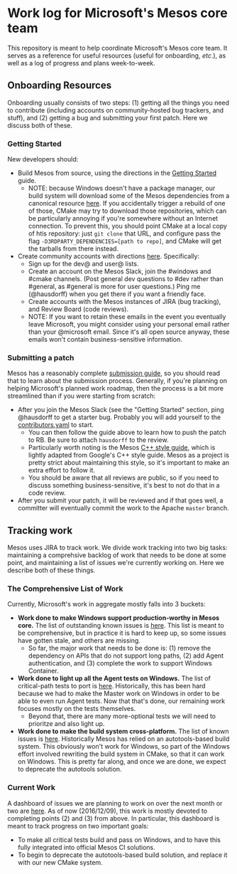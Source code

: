 # Work log for Microsoft's Mesos core team

This repository is meant to help coordinate Microsoft's Mesos core team. It serves as a reference for useful resources (useful for onboarding, _etc_.), as well as a log of progress and plans week-to-week.

## Onboarding Resources

Onboarding usually consists of two steps: (1) getting all the things you need to contribute (including accounts on community-hosted bug trackers, and stuff), and (2) getting a bug and submitting your first patch. Here we discuss both of these.

### Getting Started

New developers should:

* Build Mesos from source, using the directions in the [Getting Started](https://mesos.apache.org/gettingstarted/) guide.
  * NOTE: because Windows doesn't have a package manager, our build system will download some of the Mesos dependencies from a canonical resource [here](https://github.com/3rdparty/mesos-3rdparty). If you accidentally trigger a rebuild of one of those, CMake may try to download those repositories, which can be particularly annoying if you're somewhere without an Internet connection. To prevent this, you should point CMake at a local copy of htis repository: just `git clone` that URL, and configure pass the flag `-D3RDPARTY_DEPENDENCIES=[path to repo]`, and CMake will get the tarballs from there instead.
* Create community accounts with directions [here](http://mesos.apache.org/community/). Specifically:
  * Sign up for the dev@ and user@ lists.
  * Create an account on the Mesos Slack, join the #windows and #cmake channels. (Post general dev questions to #dev rather than #general, as #general is more for user questions.) Ping me (@hausdorff) when you get there if you want a friendly face.
  * Create accounts with the Mesos instances of JIRA (bug tracking), and Review Board (code reviews).
  * NOTE: If you want to retain these emails in the event you eventually leave Microsoft, you might consider using your personal email rather than your @microsoft email. Since it's all open source anyway, these emails won't contain business-sensitive information.

### Submitting a patch

Mesos has a reasonably complete [submission guide](http://mesos.apache.org/documentation/latest/submitting-a-patch/), so you should read that to learn about the submission process. Generally, if you're planning on helping Microsoft's planned work roadmap, then the process is a bit more streamlined than if you were starting from scratch:

* After you join the Mesos Slack (see the "Getting Started" section, ping @hausdorff to get a starter bug. Probably you will add yourself to the [contributors.yaml](https://github.com/apache/mesos/blob/master/docs/contributors.yaml) to start.
  * You can then follow the guide above to learn how to push the patch to RB. Be sure to attach `hausdorff` to the review.
  * Particularly worth noting is the Mesos [C++ style guide](http://mesos.apache.org/documentation/latest/c++-style-guide/), which is lightly adapted from Google's C++ style guide. Mesos as a project is pretty strict about maintaining this style, so it's important to make an extra effort to follow it.
  * You should be aware that all reviews are public, so if you need to discuss something business-sensitive, it's best to not do that in a code review.
* After you submit your patch, it will be reviewed and if that goes well, a committer will eventually commit the work to the Apache `master` branch.

## Tracking work

Mesos uses JIRA to track work. We divide work tracking into two big tasks: maintaining a comprehsive backlog of work that needs to be done at some point, and maintaining a list of issues we're currently working on. Here we describe both of these things.

### The Comprehensive List of Work

Currently, Microsoft's work in aggregate mostly falls into 3 buckets:

* **Work done to make Windows support production-worthy in Mesos core.** The list of outstanding known issues is [here](https://issues.apache.org/jira/browse/MESOS-3094). This list is meant to be comprehensive, but in practice it is hard to keep up, so some issues have gotten stale, and others are missing.
  * So far, the major work that needs to be done is: (1) remove the dependency on APIs that do not support long paths, (2) add Agent authentication, and (3) complete the work to support Windows Container.
* **Work done to light up all the Agent tests on Windows.** The list of critical-path tests to port is [here](https://issues.apache.org/jira/browse/MESOS-6695). Historically, this has been hard because we had to make the Master work on Windows in order to be able to even run Agent tests. Now that that's done, our remaining work focuses mostly on the tests themselves.
  * Beyond that, there are many more-optional tests we will need to prioritze and also light up.
* **Work done to make the build system cross-platform.** The list of known issues is [here](https://issues.apache.org/jira/browse/MESOS-898). Historically Mesos has relied on an autotools-based build system. This obviously won't work for Windows, so part of the Windows effort involved rewriting the build system in CMake, so that it can work on Windows. This is pretty far along, and once we are done, we expect to deprecate the autotools solution.

### Current Work

A dashboard of issues we are planning to work on over the next month or two are [here](https://issues.apache.org/jira/secure/Dashboard.jspa?selectPageId=12327654#). As of now (2016/12/09), this work is mostly devoted to completing points (2) and (3) from above. In particular, this dashboard is meant to track progress on two important goals:

* To make all critical tests build and pass on Windows, and to have this fully integrated into official Mesos CI solutions.
* To begin to deprecate the autotools-based build solution, and replace it with our new CMake system.
